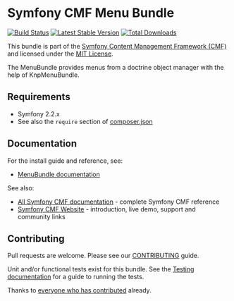 # Symfony CMF Menu Bundle

[![Build Status](https://secure.travis-ci.org/symfony-cmf/MenuBundle.png)](http://travis-ci.org/symfony-cmf/MenuBundle)
[![Latest Stable Version](https://poser.pugx.org/symfony-cmf/menu-bundle/version.png)](https://packagist.org/packages/symfony-cmf/menu-bundle)
[![Total Downloads](https://poser.pugx.org/symfony-cmf/menu-bundle/d/total.png)](https://packagist.org/packages/symfony-cmf/menu-bundle)

This bundle is part of the [Symfony Content Management Framework (CMF)](http://cmf.symfony.com/)
and licensed under the [MIT License](LICENSE).

The MenuBundle provides menus from a doctrine object manager with the help of KnpMenuBundle.

## Requirements

* Symfony 2.2.x
* See also the `require` section of [composer.json](composer.json)

## Documentation

For the install guide and reference, see:

* [MenuBundle documentation](http://symfony.com/doc/master/cmf/bundles/menu/index.html)

See also:

* [All Symfony CMF documentation](http://symfony.com/doc/master/cmf/index.html) - complete Symfony CMF reference
* [Symfony CMF Website](http://cmf.symfony.com/) - introduction, live demo, support and community links


## Contributing

Pull requests are welcome. Please see our
[CONTRIBUTING](https://github.com/symfony-cmf/symfony-cmf/blob/master/CONTRIBUTING.md)
guide.

Unit and/or functional tests exist for this bundle. See the
[Testing documentation](http://symfony.com/doc/master/cmf/components/testing.html)
for a guide to running the tests.

Thanks to
[everyone who has contributed](https://github.com/symfony-cmf/MenuBundle/contributors) already.

